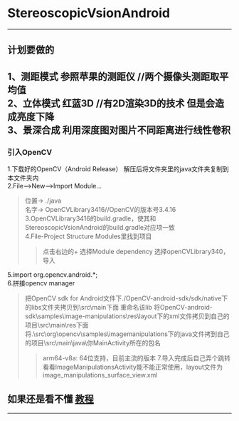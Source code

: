 # StereoscopicVsionAndroid
---

## 计划要做的
1、测距模式 参照苹果的测距仪 //两个摄像头测距取平均值 <br>
2、立体模式 红蓝3D //有2D渲染3D的技术 但是会造成亮度下降 <br>
3、景深合成 利用深度图对图片不同距离进行线性卷积 <br>
---

### 引入OpenCV
1.下载好的OpenCV（Android Release） 解压后将文件夹里的java文件夹复制到本文件夹内 <br>
2.File—>New—>Import Module… <br>
> 位置->   ./java <br>
> 名字->   OpenCVLibrary3416//OpenCV的版本号3.4.16 <br>
3.OpenCVLibrary3416的build.gradle，使其和StereoscopicVsionAndroid的build.gradle对应项一致 <br>
4.File-Project Structure
> Modules里找到项目
> > 点击右边的+
> > 选择Module dependency
> 选择openCVLibrary340，导入

5.import org.opencv.android.*; <br>
6.拼接opencv manager <br>
> 把OpenCV sdk for Android文件下./OpenCV-android-sdk/sdk/native下的libs文件夹拷贝到\src\main下面 重命名该lib
> 将OpenCV-android-sdk\samples\image-manipulations\res\layout下的xml文件拷贝到自己的项目\src\main\res下面
> 将.\src\org\opencv\samples\imagemanipulations下的java文件拷到自己的项目\src\main\java\你MainActivity所在的包名
> > arm64-v8a: 64位支持，目前主流的版本
7.导入完成后自己弄个跳转看看ImageManipulationsActivity能不能正常使用，layout文件为image_manipulations_surface_view.xml <br>
## **如果还是看不懂** [教程](https://blog.csdn.net/qq_33198758/article/details/82984216)
---

